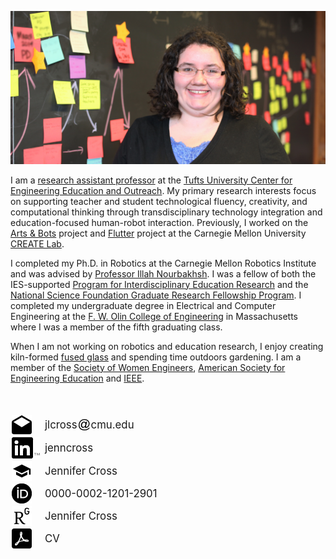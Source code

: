 ![Post-It Portrait](/images/IMG_6629_noglare.jpg)

I am a [research assistant professor](https://engineering.tufts.edu/people/faculty/jennifer-cross) at the [Tufts University Center for Engineering Education and Outreach](https://ceeo.tufts.edu/). My primary research interests focus on supporting teacher and student technological fluency, creativity, and computational thinking through transdisciplinary technology integration and education-focused human-robot interaction. Previously, I worked on the [Arts & Bots](http://www.cmucreatelab.org/projects/Arts_&_Bots) project and [Flutter](http://www.cmucreatelab.org/projects/Flutter) project at the Carnegie Mellon University [CREATE Lab](https://cmucreatelab.org/).

I completed my Ph.D. in Robotics at the Carnegie Mellon Robotics Institute and was advised by [Professor Illah Nourbakhsh](http://www.cs.cmu.edu/~illah/). I was a fellow of both the IES-supported [Program for Interdisciplinary Education Research](http://www.cmu.edu/pier/) and the [National Science Foundation Graduate Research Fellowship Program](https://www.nsfgrfp.org/). I completed my undergraduate degree in Electrical and Computer Engineering at the [F. W. Olin College of Engineering](http://olin.edu/) in Massachusetts where I was a member of the fifth graduating class. 

When I am not working on robotics and education research, I enjoy creating kiln-formed [fused glass](/activities) and spending time outdoors gardening. I am a member of the [Society of Women Engineers](http://societyofwomenengineers.swe.org/), [American Society for Engineering Education](https://www.asee.org/) and [IEEE](https://www.ieee.org/).

<br>
<br>

<div><img style="vertical-align:middle;margin:2px 21px 2px 2px;" src="/images/icons/drafts-evelope-button.png" alt="Email"><span style="display: inline-block;vertical-align: middle;font-size:larger;"> jlcross </span><img style="vertical-align:middle;margin:2px 2px 2px 2px;" src="/images/icons/emailsymbol.png" alt="AT"><span style="display: inline-block;vertical-align: middle;font-size:larger;">  cmu.edu</span></div>

<div><a href="https://www.linkedin.com/in/jenncross"><img style="vertical-align:middle;margin:2px 8px 2px 2px;" src="/images/icons/In-Black-34px-TM.png" alt="LinkedIn"><span style="display:inline-block;vertical-align: middle;font-size:larger;">jenncross</span></a></div>

<div><a href="https://scholar.google.com/citations?user=eu0Cw5QAAAAJ"><img style="vertical-align:middle;margin:2px 21px 2px 2px;" src="/images/icons/gscholar.png" alt="Scholar Icon"><span style="display:inline-block;vertical-align: middle;font-size:larger;">Jennifer Cross</span></a></div>

<div><a href="https://orcid.org/0000-0002-1201-2901"><img style="vertical-align:middle;margin:2px 21px 2px 2px;" src="/images/icons/ID_symbol_B-W_32x32.png" alt="OrcID icon"><span style="display:inline-block;vertical-align: middle;font-size:larger;">0000-0002-1201-2901</span></a></div>

<div><a href="https://www.researchgate.net/profile/Jennifer_Cross9"><img style="vertical-align:middle;margin:2px 21px 2px 2px;" src="/images/icons/rgate.png" alt="RG Icon"><span style="display:inline-block;vertical-align: middle;font-size:larger;">Jennifer Cross</span></a></div>

<div><a href="/docs/CV.pdf"><img style="vertical-align:middle;margin:2px 21px 2px 2px;" src="/images/icons/google-drive-pdf-file.png" alt="PDF Icon"><span style="display:inline-block;vertical-align: middle;font-size:larger;">CV</span></a></div>

<br>
<br>
<br>
